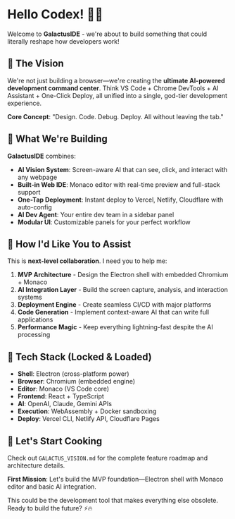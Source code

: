 # Hello Codex! 👋🔥

Welcome to **GalactusIDE** - we're about to build something that could literally reshape how developers work!

## 🌌 The Vision
We're not just building a browser—we're creating the **ultimate AI-powered development command center**. Think VS Code + Chrome DevTools + AI Assistant + One-Click Deploy, all unified into a single, god-tier development experience.

**Core Concept**: "Design. Code. Debug. Deploy. All without leaving the tab."

## 🚀 What We're Building
**GalactusIDE** combines:
- **AI Vision System**: Screen-aware AI that can see, click, and interact with any webpage
- **Built-in Web IDE**: Monaco editor with real-time preview and full-stack support
- **One-Tap Deployment**: Instant deploy to Vercel, Netlify, Cloudflare with auto-config
- **AI Dev Agent**: Your entire dev team in a sidebar panel
- **Modular UI**: Customizable panels for your perfect workflow

## 🧠 How I'd Like You to Assist
This is **next-level collaboration**. I need you to help me:

1. **MVP Architecture** - Design the Electron shell with embedded Chromium + Monaco
2. **AI Integration Layer** - Build the screen capture, analysis, and interaction systems  
3. **Deployment Engine** - Create seamless CI/CD with major platforms
4. **Code Generation** - Implement context-aware AI that can write full applications
5. **Performance Magic** - Keep everything lightning-fast despite the AI processing

## 🔧 Tech Stack (Locked & Loaded)
- **Shell**: Electron (cross-platform power)
- **Browser**: Chromium (embedded engine)
- **Editor**: Monaco (VS Code core)
- **Frontend**: React + TypeScript
- **AI**: OpenAI, Claude, Gemini APIs
- **Execution**: WebAssembly + Docker sandboxing
- **Deploy**: Vercel CLI, Netlify API, Cloudflare Pages

## 🎯 Let's Start Cooking
Check out `GALACTUS_VISION.md` for the complete feature roadmap and architecture details.

**First Mission**: Let's build the MVP foundation—Electron shell with Monaco editor and basic AI integration.

This could be the development tool that makes everything else obsolete. Ready to build the future? ⚡🔥